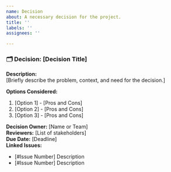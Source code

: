```yaml
---
name: Decision
about: A necessary decision for the project.
title: ''
labels: ''
assignees: ''

---
```


### 🗂️ Decision: [Decision Title]

**Description:**  
[Briefly describe the problem, context, and need for the decision.]

**Options Considered:**  
1. [Option 1] - [Pros and Cons]  
2. [Option 2] - [Pros and Cons]  
3. [Option 3] - [Pros and Cons]  

**Decision Owner:** [Name or Team]  
**Reviewers:** [List of stakeholders]  
**Due Date:** [Deadline]  
**Linked Issues:**  
- [#Issue Number] Description
- [#Issue Number] Description

